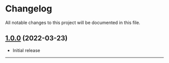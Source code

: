<!--- BEGIN HEADER -->
# Changelog

All notable changes to this project will be documented in this file.
<!--- END HEADER -->

## [1.0.0](https://github.com/vetmoves/com.moves.php.eloquent.fillable-on-create/compare/...v1.0.0) (2022-03-23)
- Initial release
---

